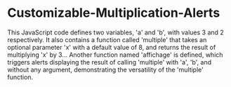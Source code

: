 # Customizable-Multiplication-Alerts
This JavaScript code defines two variables, 'a' and 'b', with values 3 and 2 respectively. It also contains a function called 'multiple' that takes an optional parameter 'x' with a default value of 8, and returns the result of multiplying 'x' by 3...
Another function named 'affichage' is defined, which triggers alerts displaying the result of calling 'multiple' with 'a', 'b', and without any argument, demonstrating the versatility of the 'multiple' function.
